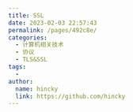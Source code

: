 ```yaml
---
title: SSL
date: 2023-02-03 22:57:43
permalink: /pages/492c8e/
categories:
  - 计算机相关技术
  - 协议
  - TLS&SSL
tags:
  - 
author: 
  name: hincky
  link: https://github.com/hincky
---
```

